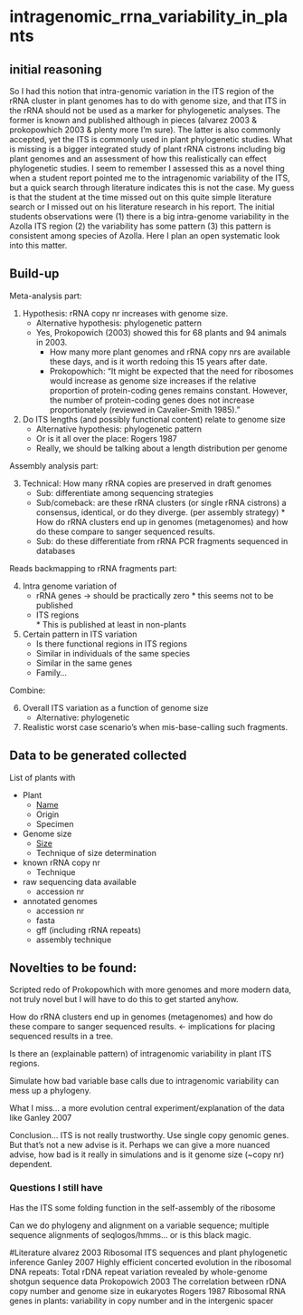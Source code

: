 # intragenomic_rrna_variability_in_plants

## initial reasoning
So I had this notion that intra-genomic variation in the ITS region of the rRNA cluster in plant genomes has to do with genome size, and that ITS in the rRNA should not be used as a marker for phylogenetic analyses. The former is known and published although in pieces (alvarez 2003 & prokopowhich 2003 & plenty more I’m sure). The latter is also commonly accepted, yet the ITS is commonly used in plant phylogenetic studies. What is missing is a bigger integrated study of plant rRNA cistrons including big plant genomes and an assessment of how this realistically can effect phylogenetic studies. I seem to remember I assessed this as a novel thing when a student report pointed me to the intragenomic variability of the ITS, but a quick search through literature indicates this is not the case. My guess is that the student at the time missed out on this quite simple literature search or I missed out on his literature research in his report. The initial students observations were (1) there is a big intra-genome variability in the Azolla ITS region (2) the variability has some pattern (3) this pattern is consistent among species of Azolla. Here I plan an open systematic look into this matter.

## Build-up
Meta-analysis part:
1.	Hypothesis: rRNA copy nr increases with genome size.
    *	Alternative hypothesis: phylogenetic pattern
    *	Yes, Prokopowich (2003) showed this for 68 plants and 94 animals in 2003. 
          *	How many more plant genomes and rRNA copy nrs are available these days, and is it worth redoing this 15 years after date.
          *  Prokopowhich: “It might be expected that the need for ribosomes would increase as genome size increases if the relative proportion of protein-coding genes remains constant. However, the number of protein-coding genes does not increase proportionately (reviewed in Cavalier-Smith 1985).”
2.	Do ITS lengths (and possibly functional content) relate to genome size
    *	Alternative hypothesis: phylogenetic pattern
    *	Or is it all over the place: Rogers 1987
    *	Really, we should be talking about a length distribution per genome
    
Assembly analysis part:

3.	Technical: How many rRNA copies are preserved in draft genomes
    * Sub: differentiate among sequencing strategies
    * Sub/comeback: are these rRNA clusters (or single rRNA cistrons) a consensus, identical, or do they diverge. (per assembly strategy)
           *	How do rRNA clusters end up in genomes (metagenomes) and how do these compare to sanger sequenced results.
    *	Sub: do these differentiate from rRNA PCR fragments sequenced in databases
  
Reads backmapping to rRNA fragments part:

4.	Intra genome variation of
      *	rRNA genes -> should be practically zero
            *	this seems not to be published
      *	ITS regions  
            *	This is published at least in non-plants
5.	Certain pattern in ITS variation
      *	Is there functional regions in ITS regions
      *	Similar in individuals of the same species
      *	Similar in the same genes
      *	Family…
  
Combine:

6.	Overall ITS variation as a function of genome size
    *	Alternative: phylogenetic
7.	Realistic worst case scenario’s when mis-base-calling such fragments.

## Data to be generated collected
List of plants with
* Plant
    * [Name](https://www.ncbi.nlm.nih.gov/genome?term=%28%22Embryophyta%22%5BOrganism%5D%20OR%20%22Embryophyta%22%5BOrganism%5D%29%20AND%20%22Eukaryota%22%5BOrganism%5D&cmd=DetailsSearch)
    * Origin
    * Specimen
* Genome size
    * [Size](https://www.ncbi.nlm.nih.gov/genome/browse/#!/overview/plants)
    * Technique of size determination
* known rRNA copy nr
    * Technique
* raw sequencing data available
    * accession nr
* annotated genomes
    * accession nr
    * fasta
    * gff (including rRNA repeats)
    * assembly technique

## Novelties to be found:
Scripted redo of Prokopowhich with more genomes and more modern data, not truly novel but I will have to do this to get started anyhow.

How do rRNA clusters end up in genomes (metagenomes) and how do these compare to sanger sequenced results. <- implications for placing sequenced results in a tree.

Is there an (explainable pattern) of intragenomic variability in plant ITS regions. 

Simulate how bad variable base calls due to intragenomic variability can mess up a phylogeny.

What I miss… a more evolution central experiment/explanation of the data like Ganley 2007

Conclusion… ITS is not really trustworthy. Use single copy genomic genes. But that’s not a new advise is it. Perhaps we can give a more nuanced advise, how bad is it really in simulations and is it genome size (~copy nr) dependent.

### Questions I still have
Has the ITS some folding function in the self-assembly of the ribosome

Can we do phylogeny and alignment on a variable sequence; multiple sequence alignments of seqlogos/hmms… or is this black magic.

#Literature
alvarez 2003 Ribosomal ITS sequences and plant phylogenetic inference
Ganley 2007 Highly efficient concerted evolution in the ribosomal DNA repeats: Total rDNA repeat variation revealed by whole-genome shotgun sequence data
Prokopowich 2003 The correlation between rDNA copy number and genome size in eukaryotes
Rogers 1987 Ribosomal RNA genes in plants: variability in copy number and in the intergenic spacer


